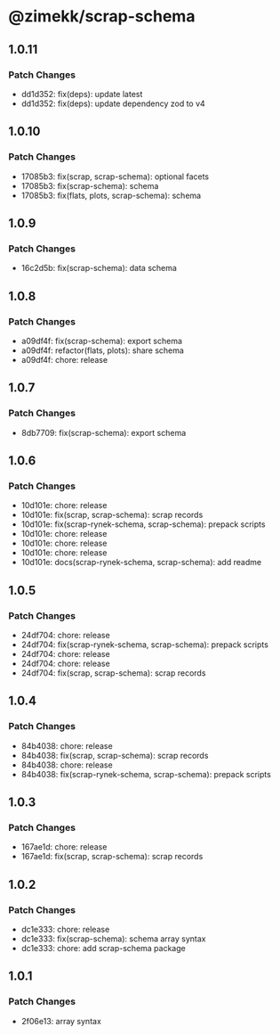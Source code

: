 # @zimekk/scrap-schema

## 1.0.11

### Patch Changes

- dd1d352: fix(deps): update latest
- dd1d352: fix(deps): update dependency zod to v4

## 1.0.10

### Patch Changes

- 17085b3: fix(scrap, scrap-schema): optional facets
- 17085b3: fix(scrap-schema): schema
- 17085b3: fix(flats, plots, scrap-schema): schema

## 1.0.9

### Patch Changes

- 16c2d5b: fix(scrap-schema): data schema

## 1.0.8

### Patch Changes

- a09df4f: fix(scrap-schema): export schema
- a09df4f: refactor(flats, plots): share schema
- a09df4f: chore: release

## 1.0.7

### Patch Changes

- 8db7709: fix(scrap-schema): export schema

## 1.0.6

### Patch Changes

- 10d101e: chore: release
- 10d101e: fix(scrap, scrap-schema): scrap records
- 10d101e: fix(scrap-rynek-schema, scrap-schema): prepack scripts
- 10d101e: chore: release
- 10d101e: chore: release
- 10d101e: chore: release
- 10d101e: docs(scrap-rynek-schema, scrap-schema): add readme

## 1.0.5

### Patch Changes

- 24df704: chore: release
- 24df704: fix(scrap-rynek-schema, scrap-schema): prepack scripts
- 24df704: chore: release
- 24df704: chore: release
- 24df704: fix(scrap, scrap-schema): scrap records

## 1.0.4

### Patch Changes

- 84b4038: chore: release
- 84b4038: fix(scrap, scrap-schema): scrap records
- 84b4038: chore: release
- 84b4038: fix(scrap-rynek-schema, scrap-schema): prepack scripts

## 1.0.3

### Patch Changes

- 167ae1d: chore: release
- 167ae1d: fix(scrap, scrap-schema): scrap records

## 1.0.2

### Patch Changes

- dc1e333: chore: release
- dc1e333: fix(scrap-schema): schema array syntax
- dc1e333: chore: add scrap-schema package

## 1.0.1

### Patch Changes

- 2f06e13: array syntax

